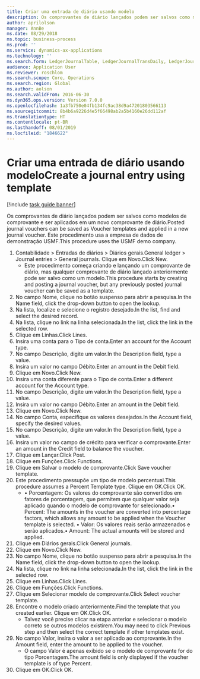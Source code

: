 ```yaml
---
title: Criar uma entrada de diário usando modelo
description: Os comprovantes de diário lançados podem ser salvos como modelos de comprovante e ser aplicados em um novo comprovante de diário.
author: aprilolson
manager: AnnBe
ms.date: 08/29/2018
ms.topic: business-process
ms.prod: ''
ms.service: dynamics-ax-applications
ms.technology: ''
ms.search.form: LedgerJournalTable, LedgerJournalTransDaily, LedgerJournalTransVoucherTemplate
audience: Application User
ms.reviewer: roschlom
ms.search.scope: Core, Operations
ms.search.region: Global
ms.author: aolson
ms.search.validFrom: 2016-06-30
ms.dyn365.ops.version: Version 7.0.0
ms.openlocfilehash: 1a3fb750e04fb134fc9ac38d9a47201803566113
ms.sourcegitcommit: 8b4b6a9226d4e5f66498ab2a5b4160e26dd112af
ms.translationtype: HT
ms.contentlocale: pt-BR
ms.lasthandoff: 08/01/2019
ms.locfileid: "1846622"
---
```

# <a name="create-a-journal-entry-using-template"></a><span data-ttu-id="6f2e6-103">Criar uma entrada de diário usando modelo</span><span class="sxs-lookup"><span data-stu-id="6f2e6-103">Create a journal entry using template</span></span>

[!include [task guide banner](../../includes/task-guide-banner.md)]

<span data-ttu-id="6f2e6-104">Os comprovantes de diário lançados podem ser salvos como modelos de comprovante e ser aplicados em um novo comprovante de diário.</span><span class="sxs-lookup"><span data-stu-id="6f2e6-104">Posted journal vouchers can be saved as Voucher templates and applied in a new journal voucher.</span></span> <span data-ttu-id="6f2e6-105">Este procedimento usa a empresa de dados de demonstração USMF.</span><span class="sxs-lookup"><span data-stu-id="6f2e6-105">This procedure uses the USMF demo company.</span></span>

1. <span data-ttu-id="6f2e6-106">Contabilidade > Entradas de diários > Diários gerais.</span><span class="sxs-lookup"><span data-stu-id="6f2e6-106">General ledger > Journal entries > General journals.</span></span> <span data-ttu-id="6f2e6-107">Clique em Novo.</span><span class="sxs-lookup"><span data-stu-id="6f2e6-107">Click New.</span></span>
    * <span data-ttu-id="6f2e6-108">Este procedimento começa criando e lançando um comprovante de diário, mas qualquer comprovante de diário lançado anteriormente pode ser salvo como um modelo.</span><span class="sxs-lookup"><span data-stu-id="6f2e6-108">This procedure starts by creating and posting a journal voucher, but any previously posted journal voucher can be saved as a template.</span></span>  
2. <span data-ttu-id="6f2e6-109">No campo Nome, clique no botão suspenso para abrir a pesquisa.</span><span class="sxs-lookup"><span data-stu-id="6f2e6-109">In the Name field, click the drop-down button to open the lookup.</span></span>
3. <span data-ttu-id="6f2e6-110">Na lista, localize e selecione o registro desejado.</span><span class="sxs-lookup"><span data-stu-id="6f2e6-110">In the list, find and select the desired record.</span></span>
4. <span data-ttu-id="6f2e6-111">Na lista, clique no link na linha selecionada.</span><span class="sxs-lookup"><span data-stu-id="6f2e6-111">In the list, click the link in the selected row.</span></span>
5. <span data-ttu-id="6f2e6-112">Clique em Linhas.</span><span class="sxs-lookup"><span data-stu-id="6f2e6-112">Click Lines.</span></span>
6. <span data-ttu-id="6f2e6-113">Insira uma conta para o Tipo de conta.</span><span class="sxs-lookup"><span data-stu-id="6f2e6-113">Enter an account for the Account type.</span></span>
7. <span data-ttu-id="6f2e6-114">No campo Descrição, digite um valor.</span><span class="sxs-lookup"><span data-stu-id="6f2e6-114">In the Description field, type a value.</span></span>
8. <span data-ttu-id="6f2e6-115">Insira um valor no campo Débito.</span><span class="sxs-lookup"><span data-stu-id="6f2e6-115">Enter an amount in the Debit field.</span></span>
9. <span data-ttu-id="6f2e6-116">Clique em Novo.</span><span class="sxs-lookup"><span data-stu-id="6f2e6-116">Click New.</span></span>
10. <span data-ttu-id="6f2e6-117">Insira uma conta diferente para o Tipo de conta.</span><span class="sxs-lookup"><span data-stu-id="6f2e6-117">Enter a different account for the Account type.</span></span>
11. <span data-ttu-id="6f2e6-118">No campo Descrição, digite um valor.</span><span class="sxs-lookup"><span data-stu-id="6f2e6-118">In the Description field, type a value.</span></span>
12. <span data-ttu-id="6f2e6-119">Insira um valor no campo Débito.</span><span class="sxs-lookup"><span data-stu-id="6f2e6-119">Enter an amount in the Debit field.</span></span>
13. <span data-ttu-id="6f2e6-120">Clique em Novo.</span><span class="sxs-lookup"><span data-stu-id="6f2e6-120">Click New.</span></span>
14. <span data-ttu-id="6f2e6-121">No campo Conta, especifique os valores desejados.</span><span class="sxs-lookup"><span data-stu-id="6f2e6-121">In the Account field, specify the desired values.</span></span>
15. <span data-ttu-id="6f2e6-122">No campo Descrição, digite um valor.</span><span class="sxs-lookup"><span data-stu-id="6f2e6-122">In the Description field, type a value.</span></span>
16. <span data-ttu-id="6f2e6-123">Insira um valor no campo de crédito para verificar o comprovante.</span><span class="sxs-lookup"><span data-stu-id="6f2e6-123">Enter an amount in the Credit field to balance the voucher.</span></span>
17. <span data-ttu-id="6f2e6-124">Clique em Lançar.</span><span class="sxs-lookup"><span data-stu-id="6f2e6-124">Click Post.</span></span>
18. <span data-ttu-id="6f2e6-125">Clique em Funções.</span><span class="sxs-lookup"><span data-stu-id="6f2e6-125">Click Functions.</span></span>
19. <span data-ttu-id="6f2e6-126">Clique em Salvar o modelo de comprovante.</span><span class="sxs-lookup"><span data-stu-id="6f2e6-126">Click Save voucher template.</span></span>
20. <span data-ttu-id="6f2e6-127">Este procedimento pressupõe um tipo de modelo percentual.</span><span class="sxs-lookup"><span data-stu-id="6f2e6-127">This procedure assumes a Percent Template type.</span></span> <span data-ttu-id="6f2e6-128">Clique em OK.</span><span class="sxs-lookup"><span data-stu-id="6f2e6-128">Click OK.</span></span>
    * <span data-ttu-id="6f2e6-129">• Porcentagem: Os valores do comprovante são convertidos em fatores de porcentagem, que permitem que qualquer valor seja aplicado quando o modelo de comprovante for selecionado.</span><span class="sxs-lookup"><span data-stu-id="6f2e6-129">• Percent: The amounts in the voucher are converted into percentage factors, which allows any amount to be applied when the Voucher template is selected.</span></span>  <span data-ttu-id="6f2e6-130">• Valor: Os valores reais serão armazenados e serão aplicados.</span><span class="sxs-lookup"><span data-stu-id="6f2e6-130">• Amount: The actual amounts will be stored and applied.</span></span>  
21. <span data-ttu-id="6f2e6-131">Clique em Diários gerais.</span><span class="sxs-lookup"><span data-stu-id="6f2e6-131">Click General journals.</span></span>
22. <span data-ttu-id="6f2e6-132">Clique em Novo.</span><span class="sxs-lookup"><span data-stu-id="6f2e6-132">Click New.</span></span>
23. <span data-ttu-id="6f2e6-133">No campo Nome, clique no botão suspenso para abrir a pesquisa.</span><span class="sxs-lookup"><span data-stu-id="6f2e6-133">In the Name field, click the drop-down button to open the lookup.</span></span>
24. <span data-ttu-id="6f2e6-134">Na lista, clique no link na linha selecionada.</span><span class="sxs-lookup"><span data-stu-id="6f2e6-134">In the list, click the link in the selected row.</span></span>
25. <span data-ttu-id="6f2e6-135">Clique em Linhas.</span><span class="sxs-lookup"><span data-stu-id="6f2e6-135">Click Lines.</span></span>
26. <span data-ttu-id="6f2e6-136">Clique em Funções.</span><span class="sxs-lookup"><span data-stu-id="6f2e6-136">Click Functions.</span></span>
27. <span data-ttu-id="6f2e6-137">Clique em Selecionar modelo de comprovante.</span><span class="sxs-lookup"><span data-stu-id="6f2e6-137">Click Select voucher template.</span></span>
28. <span data-ttu-id="6f2e6-138">Encontre o modelo criado anteriormente.</span><span class="sxs-lookup"><span data-stu-id="6f2e6-138">Find the template that you created earlier.</span></span> <span data-ttu-id="6f2e6-139">Clique em OK.</span><span class="sxs-lookup"><span data-stu-id="6f2e6-139">Click OK.</span></span>
    * <span data-ttu-id="6f2e6-140">Talvez você precise clicar na etapa anterior e selecionar o modelo correto se outros modelos existirem.</span><span class="sxs-lookup"><span data-stu-id="6f2e6-140">You may need to click Previous step and then select the correct template if other templates exist.</span></span>  
29. <span data-ttu-id="6f2e6-141">No campo Valor, insira o valor a ser aplicado ao comprovante.</span><span class="sxs-lookup"><span data-stu-id="6f2e6-141">In the Amount field, enter the amount to be applied to the voucher.</span></span>
    * <span data-ttu-id="6f2e6-142">O campo Valor é apenas exibido se o modelo de comprovante for do tipo Porcentagem.</span><span class="sxs-lookup"><span data-stu-id="6f2e6-142">The amount field is only displayed if the voucher template is of type Percent.</span></span>  
30. <span data-ttu-id="6f2e6-143">Clique em OK.</span><span class="sxs-lookup"><span data-stu-id="6f2e6-143">Click OK.</span></span>

